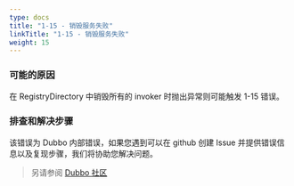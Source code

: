 ```yaml
---
type: docs
title: "1-15 - 销毁服务失败"
linkTitle: "1-15 - 销毁服务失败"
weight: 15
---
```


### 可能的原因
 在 RegistryDirectory 中销毁所有的 invoker 时抛出异常则可能触发 1-15 错误。

### 排查和解决步骤
该错误为 Dubbo 内部错误，如果您遇到可以在 github 创建 Issue 并提供错误信息以及复现步骤，我们将协助您解决问题。


> 另请参阅 [Dubbo 社区](https://github.com/apache/dubbo)
